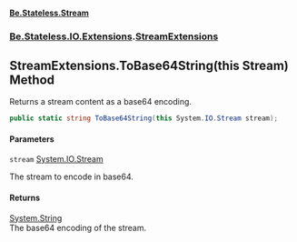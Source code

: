 #### [Be.Stateless.Stream](README.md 'README')
### [Be.Stateless.IO.Extensions](Be.Stateless.IO.Extensions.md 'Be.Stateless.IO.Extensions').[StreamExtensions](StreamExtensions.md 'Be.Stateless.IO.Extensions.StreamExtensions')

## StreamExtensions.ToBase64String(this Stream) Method

Returns a stream content as a base64 encoding.

```csharp
public static string ToBase64String(this System.IO.Stream stream);
```
#### Parameters

<a name='Be.Stateless.IO.Extensions.StreamExtensions.ToBase64String(thisSystem.IO.Stream).stream'></a>

`stream` [System.IO.Stream](https://docs.microsoft.com/en-us/dotnet/api/System.IO.Stream 'System.IO.Stream')

The stream to encode in base64.

#### Returns
[System.String](https://docs.microsoft.com/en-us/dotnet/api/System.String 'System.String')  
The base64 encoding of the stream.